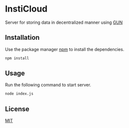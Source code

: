 # InstiCloud

Server for storing data in decentralized manner using [GUN](https://gun.eco/)

## Installation

Use the package manager [npm](https://nodejs.org/en/download/) to install the dependencies.

```bash
npm install
```

## Usage
Run the following command to start server.
```bash
node index.js
```



## License
[MIT](https://choosealicense.com/licenses/mit/)
